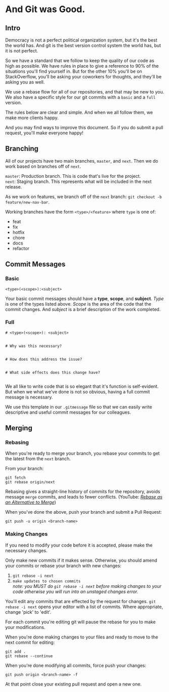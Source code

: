 # And Git was Good.
  
  
## Intro

Democracy is not a perfect political organization system, but it's the best the world has. And git is the best version control system the world has, but it is not perfect.  
  
So we have a standard that we follow to keep the quality of our code as high as possible. We have rules in place to give a reference to 90% of the situations you'll find yourself in. But for the other 10% you'll be on StackOverflow, you'll be asking your coworkers for thoughts, and they'll be asking you as well.  
  
We use a rebase flow for all of our repositories, and that may be new to you. We also have a specific style for our git commits with a `basic` and a `full` version.  
  
The rules below are clear and simple. And when we all follow them, we make more clients happy.  
  
And you may find ways to improve this document. So if you do submit a pull request, you'll make everyone happy!  
  
  
## Branching
All of our projects have two main branches, `master`, and `next`. Then we do work based on branches off of `next`.
  
`master`: Production branch. This is code that's live for the project.  
`next`: Staging branch. This represents what will be included in the next release. 
  
As we work on features, we branch off of the `next` branch: `git checkout -b feature/new-nav-bar`.  
  
Working branches have the form `<type>/<feature>` where `type` is one of:  

- feat
- fix
- hotfix
- chore
- docs
- refactor  

## Commit Messages
### Basic
`<type>(<scope>):<subject>`  
  
Your basic commit messages should have a **type**, **scope**, and **subject**. _Type_ is one of the types listed above. _Scope_ is the area of the code that the commit changes. And _subject_ is a brief description of the work completed.
### Full
```
# <type>(<scope>): <subject>


# Why was this necessary?


# How does this address the issue?


# What side effects does this change have?


```
  
We all like to write code that is so elegant that it's function is self-evident. But when we what we've done is not so obvious, having a full commit message is necessary.  
  
We use this template in our `.gitmessage` file so that we can easily write descriptive and useful commit messages for our colleagues. 

## Merging 
### Rebasing
When you're ready to merge your branch, you rebase your commits to get the latest from the `next` branch. 

From your branch:  
```
git fetch
git rebase origin/next
```

Rebasing gives a straight-line history of commits for the repository, avoids message `merge` commits, and leads to fewer conflicts. (YouTube: _[Rebase as an Alternative to Merge](https://www.youtube.com/watch?v=PnHlnx_nmCI)_)
  
When you've done the above, push your branch and submit a Pull Request:
```
git push -u origin <branch-name>
```
  
### Making Changes
If you need to modify your code before it is accepted, please make the necessary changes.
  
Only make new commits if it makes sense. Otherwise, you should amend your commits or rebase your branch with new changes:

1. `git rebase -i next`
2. `make updates to chosen commits`  
_note: you MUST do `git rebase -i next` before making changes to your code otherwise you will run into an unstaged changes error._  

  
You'll edit any commits that are effected by the request for changes. `git rebase -i next` opens your editor with a list of commits. Where appropriate, change 'pick' to 'edit'. 

For each commit you're editing git will pause the rebase for you to make your modifications.

When you're done making changes to your files and ready to move to the next commit for editing:
```
git add .
git rebase --continue
```


When you're done modifying all commits, force push your changes:
```
git push origin <branch-name> -f
```

At that point close your existing pull request and open a new one. 
